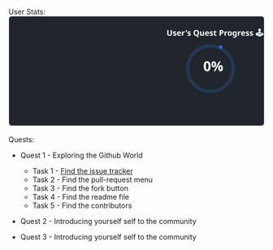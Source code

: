 
  User Stats:<br>
  ![User Draft Stats](/userCards/draft.svg?)

  
Quests:
  - Quest 1 - Exploring the Github World
    - Task 1 - [Find the issue tracker](https://github.com/caiton1/probot-test/issues/76)
    - Task 2 - Find the pull-request menu
    - Task 3 - Find the fork button
    - Task 4 - Find the readme file
    - Task 5 - Find the contributors
  - Quest 2 - Introducing yourself self to the community

  - Quest 3 - Introducing yourself self to the community
